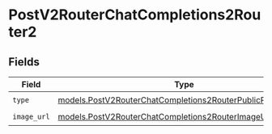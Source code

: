 # PostV2RouterChatCompletions2Router2


## Fields

| Field                                                                                                                          | Type                                                                                                                           | Required                                                                                                                       | Description                                                                                                                    |
| ------------------------------------------------------------------------------------------------------------------------------ | ------------------------------------------------------------------------------------------------------------------------------ | ------------------------------------------------------------------------------------------------------------------------------ | ------------------------------------------------------------------------------------------------------------------------------ |
| `type`                                                                                                                         | [models.PostV2RouterChatCompletions2RouterPublicRequestType](../models/postv2routerchatcompletions2routerpublicrequesttype.md) | :heavy_check_mark:                                                                                                             | N/A                                                                                                                            |
| `image_url`                                                                                                                    | [models.PostV2RouterChatCompletions2RouterImageURL](../models/postv2routerchatcompletions2routerimageurl.md)                   | :heavy_check_mark:                                                                                                             | N/A                                                                                                                            |